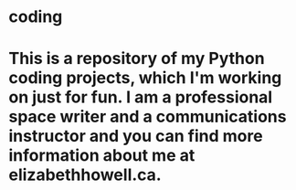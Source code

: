 # coding
# This is a repository of my Python coding projects, which I'm working on just for fun. I am a professional space writer and a communications instructor and you can find more information about me at elizabethhowell.ca. 

